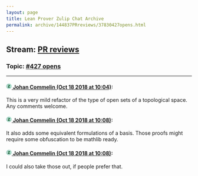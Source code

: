 ```yaml
---
layout: page
title: Lean Prover Zulip Chat Archive 
permalink: archive/144837PRreviews/37830427opens.html
---
```


## Stream: [PR reviews](index.html)
### Topic: [#427 opens](37830427opens.html)

---

#### [![Click to go to Zulip](../../assets/img/zulip2.png) Johan Commelin (Oct 18 2018 at 10:04)](https://leanprover.zulipchat.com/#narrow/stream/144837-PR%20reviews/topic/%23427%20opens/near/136026953):
This is a very mild refactor of the type of open sets of a topological space. Any comments welcome.

#### [![Click to go to Zulip](../../assets/img/zulip2.png) Johan Commelin (Oct 18 2018 at 10:08)](https://leanprover.zulipchat.com/#narrow/stream/144837-PR%20reviews/topic/%23427%20opens/near/136027090):
It also adds some equivalent formulations of a basis. Those proofs might require some obfuscation to be mathlib ready.

#### [![Click to go to Zulip](../../assets/img/zulip2.png) Johan Commelin (Oct 18 2018 at 10:08)](https://leanprover.zulipchat.com/#narrow/stream/144837-PR%20reviews/topic/%23427%20opens/near/136027102):
I could also take those out, if people prefer that.


